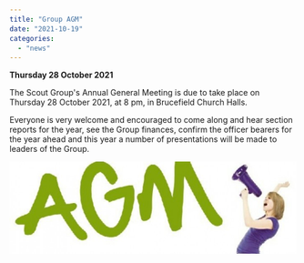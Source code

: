 ```yaml
---
title: "Group AGM"
date: "2021-10-19"
categories: 
  - "news"
---
```


**Thursday 28 October 2021**

The Scout Group's Annual General Meeting is due to take place on Thursday 28 October 2021, at 8 pm, in Brucefield Church Halls.

Everyone is very welcome and encouraged to come along and hear section reports for the year, see the Group finances, confirm the officer bearers for the year ahead and this year a number of presentations will be made to leaders of the Group.

![Group AGM 22nd May & Exec C'tee Recruitment | 1st Wargrave Scout Group](images/AGM.jpeg)
